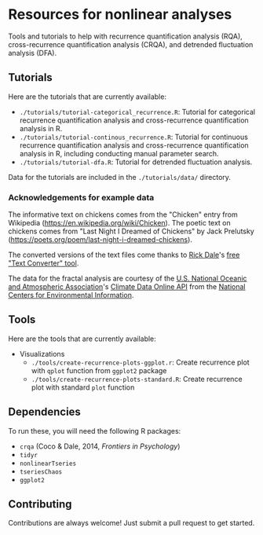 # Resources for nonlinear analyses

Tools and tutorials to help with recurrence quantification analysis (RQA),
cross-recurrence quantification analysis (CRQA), and detrended fluctuation
analysis (DFA).

## Tutorials

Here are the tutorials that are currently available:

+ `./tutorials/tutorial-categorical_recurrence.R`: Tutorial for categorical
  recurrence quantification analysis and cross-recurrence quantification
  analysis in R.
+ `./tutorials/tutorial-continous_recurrence.R`: Tutorial for continuous
  recurrence quantification analysis and cross-recurrence quantification
  analysis in R, including conducting manual parameter search.
+ `./tutorials/tutorial-dfa.R`: Tutorial for detrended fluctuation analysis.

Data for the tutorials are included in the `./tutorials/data/` directory.

### Acknowledgements for example data

The informative text on chickens comes from the "Chicken" entry from Wikipedia
(https://en.wikipedia.org/wiki/Chicken). The poetic text on chickens comes
from "Last Night I Dreamed of Chickens" by Jack Prelutsky
(https://poets.org/poem/last-night-i-dreamed-chickens).

The converted versions of the text files come thanks to [Rick Dale](https://co-mind.org/ati/)'s
[free "Text Converter" tool](https://co-mind.org/ati/converter.html).

The data for the fractal analysis are courtesy of the 
[U.S. National Oceanic and Atmospheric Association](https://www.noaa.gov/)'s
[Climate Data Online API](https://www.ncdc.noaa.gov/cdo-web/search) from the
[National Centers for Environmental Information](https://www.ncei.noaa.gov/).

## Tools

Here are the tools that are currently available:

+ Visualizations
  + `./tools/create-recurrence-plots-ggplot.r`: Create recurrence plot with
    `qplot` function from `ggplot2` package
  + `./tools/create-recurrence-plots-standard.R`: Create recurrence plot with
    standard `plot` function

## Dependencies

To run these, you will need the following R packages:

+ `crqa` (Coco & Dale, 2014, *Frontiers in Psychology*)
+ `tidyr`
+ `nonlinearTseries`
+ `tseriesChaos`
+ `ggplot2`

## Contributing

Contributions are always welcome! Just submit a pull request to get started.
